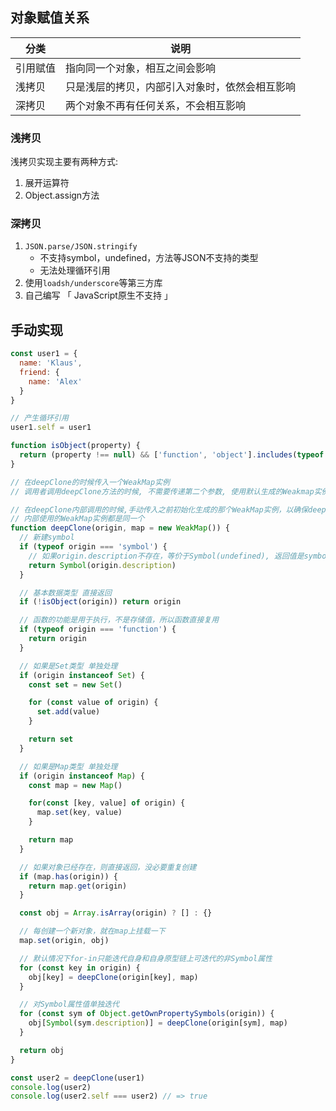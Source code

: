 ## 对象赋值关系

| 分类     | 说明                                           |
| -------- | ---------------------------------------------- |
| 引用赋值 | 指向同一个对象，相互之间会影响                 |
| 浅拷贝   | 只是浅层的拷贝，内部引入对象时，依然会相互影响 |
| 深拷贝   | 两个对象不再有任何关系，不会相互影响           |



### 浅拷贝

浅拷贝实现主要有两种方式:

1. 展开运算符
2. Object.assign方法



### 深拷贝

1. `JSON.parse/JSON.stringify` 
   + 不支持symbol，undefined，方法等JSON不支持的类型 
   + 无法处理循环引用
2. 使用`loadsh/underscore`等第三方库
3. 自己编写 「 JavaScript原生不支持 」



## 手动实现

```js
const user1 = {
  name: 'Klaus',
  friend: {
    name: 'Alex'
  }
}

// 产生循环引用
user1.self = user1

function isObject(property) {
  return (property !== null) && ['function', 'object'].includes(typeof property)
}

// 在deepClone的时候传入一个WeakMap实例
// 调用者调用deepClone方法的时候, 不需要传递第二个参数, 使用默认生成的Weakmap实例即可

// 在deepClone内部调用的时候,手动传入之前初始化生成的那个WeakMap实例，以确保deepClone方法
// 内部使用的WeakMap实例都是同一个
function deepClone(origin, map = new WeakMap()) {
  // 新建symbol
  if (typeof origin === 'symbol') {
    // 如果origin.description不存在，等价于Symbol(undefined), 返回值是symbol()
    return Symbol(origin.description)
  }

  // 基本数据类型 直接返回
  if (!isObject(origin)) return origin

  // 函数的功能是用于执行，不是存储值，所以函数直接复用
  if (typeof origin === 'function') {
    return origin
  }

  // 如果是Set类型 单独处理
  if (origin instanceof Set) {
    const set = new Set()

    for (const value of origin) {
      set.add(value)
    }

    return set
  }

  // 如果是Map类型 单独处理
  if (origin instanceof Map) {
    const map = new Map()

    for(const [key, value] of origin) {
      map.set(key, value)
    }

    return map
  }

  // 如果对象已经存在，则直接返回，没必要重复创建
  if (map.has(origin)) {
    return map.get(origin)
  }

  const obj = Array.isArray(origin) ? [] : {}

  // 每创建一个新对象，就在map上挂载一下
  map.set(origin, obj)

  // 默认情况下for-in只能迭代自身和自身原型链上可迭代的非Symbol属性
  for (const key in origin) {
    obj[key] = deepClone(origin[key], map)
  }

  // 对Symbol属性值单独迭代
  for (const sym of Object.getOwnPropertySymbols(origin)) {
    obj[Symbol(sym.description)] = deepClone(origin[sym], map)
  }

  return obj
}

const user2 = deepClone(user1)
console.log(user2)
console.log(user2.self === user2) // => true
```

